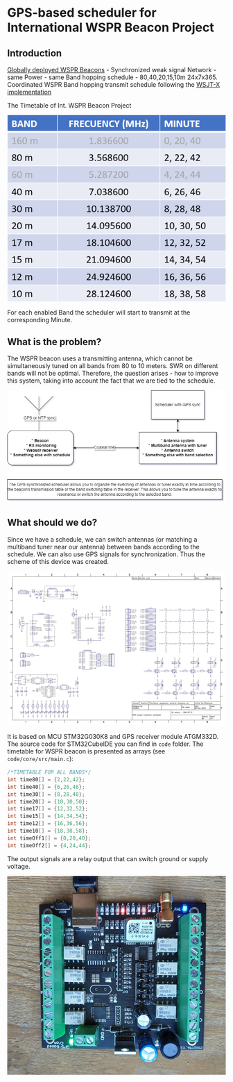 # GPS-based scheduler for International WSPR Beacon Project

## Introduction

[Globally deployed WSPR Beacons](https://github.com/HB9VQQ/WSPRBeacon) - Synchronized weak signal Network - same Power - same Band hopping schedule - 80,40,20,15,10m 24x7x365. Coordinated WSPR Band hopping transmit schedule following the [WSJT-X implementation](https://www.physics.princeton.edu/pulsar/K1JT/wsjtx-doc/wsjtx-main-2.3.0.html#_band_hopping)

The Timetable of Int. WSPR Beacon Project

![timetable](docs/schedule_wspr.png)

For each enabled Band the scheduler will start to transmit at the corresponding Minute.

## What is the problem?

The WSPR beacon uses a transmitting antenna, which cannot be simultaneously tuned on all bands from 80 to 10 meters. SWR on different bands will not be optimal. Therefore, the question arises - how to improve this system, taking into account the fact that we are tied to the schedule.

![diagramm](docs/Sсheduler.jpg)

## What should we do?

Since we have a schedule, we can switch antennas (or matching a multiband tuner near our antenna) between bands according to the schedule. We can also use GPS signals for synchronization. Thus the scheme of this device was created.

<img src="DipTrace/cron_schema.jpg" alt="schema" style="zoom:50%;" />

It is based on MCU STM32G030K8 and GPS receiver module ATGM332D. The source code for STM32CubeIDE you can find in `code` folder. The timetable for WSPR beacon is presented as arrays (see `code/core/src/main.c`):

```c
/*TIMETABLE FOR ALL BANDS*/
int time80[] = {2,22,42};
int time40[] = {6,26,46};
int time30[] = {8,28,48};
int time20[] = {10,30,50};
int time17[] = {12,32,52};
int time15[] = {14,34,54};
int time12[] = {16,36,56};
int time10[] = {18,38,58};
int timeOff1[] = {0,20,40};
int timeOff2[] = {4,24,44};
```

The output signals are a relay output that can switch ground or supply voltage. 

![main](docs/main.jpg)